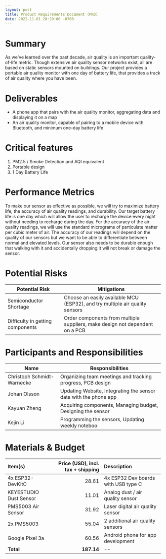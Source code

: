 ```yaml
---
layout: post
title: Product Requirements Document (PRD)
date: 2022-11-01 20:20:00 -0700
---
```

# Summary
As we've learned over the past decade, air quality is an important quality-of-life metric. Though extensive air quality sensor networks exist, all are based on static sensors mounted on buildings. Our project provides a portable air quality monitor with one day of battery life, that provides a track of air quality where you have been.

# Deliverables
* A phone app that pairs with the air quality monitor, aggregating data and displaying it on a map
* An air quality monitor, capable of pairing to a mobile device with Bluetooth, and minimum one-day battery life

# Critical features
1. PM2.5 / Smoke Detection and AQI equivalent
1. Portable design
1. 1 Day Battery Life

# Performance Metrics
To make our sensor as effective as possible, we will try to maximize battery life, the accuracy of air quality readings, and durability.  Our target battery life is one day which will allow the user to recharge the device every night without needing to recharge during the day.  For the accuracy of the air quality readings, we will use the standard micrograms of particulate matter per cubic meter of air.  The accuracy of our readings will depend on the quality of our sensors but we want to be able to differentiate between normal and elevated levels.  Our sensor also needs to be durable enough that walking with it and accidentally dropping it will not break or damage the sensor.

# Potential Risks

| Potential Risk                    | Mitigations             |
| ---                               | ---                |
| Semiconductor Shortage            | Choose an easily available MCU (ESP32), and try multiple air quality sensors | 
| Difficulty in getting components  | Order components from multiple suppliers, make design not dependent on a PCB |

# Participants and Responsibilities

| Name                          | Responsibilities        |
| ---                           | ---                |
| Christoph Schmidt-Warnecke    | Organizing team meetings and tracking progress, PCB design     |
| Johan Olsson                  | Updating Website, Integrating the sensor data with the phone app |
| Kayuan Zheng                  | Acquiring components, Managing budget, Designing the sensor |
| Kejin Li                      | Programming the sensors, Updating weekly noteboo |

# Materials & Budget

| Item(s)                   | Price (USD), incl. tax + shipping | Description               |
| :---                      | ---:          | :---                      |
| 4x ESP32-DevKitC          | 28.61         | 4x ESP32 Dev boards with USB type C | 
| KEYESTUDIO Dust Sensor    | 11.01         | Analog dust / air quality sensor |
| PMS5003 Air Sensor        | 31.92         | Laser digital air quality sensor |
| 2x PMS5003                | 55.04         | 2 additional air quality sensors |
| Google Pixel 3a           | 60.56         | Android phone for app development |
| **Total**                 | **187.14**    | -- |
